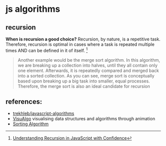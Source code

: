# js algorithms


## recursion
**When is recursion a good choice?**
Recursion, by nature, is a repetitive task. Therefore, recursion is optimal in cases where a task is repeated multiple times AND can be defined in it of itself. [^recursion]

> Another example would be the merge sort algorithm. In this algorithm, we are breaking up a collection into halves, until they all contain only one element.  Afterwards, it is repeatedly compared and merged back into a sorted collection. As you can see, merge sort is conceptually based upon breaking up a big task into smaller, equal processes. Therefore, the merge sort is also an ideal candidate for recursion

[^recursion]: [Understanding Recursion in JavaScript with Confidence](https://www.thecodingdelight.com/understanding-recursion-javascript/)

## references:
* [trekhleb/javascript-algorithms](https://github.com/trekhleb/javascript-algorithms)
* [VisuAlgo](https://visualgo.net) visualising data structures and algorithms through animation
* [Sorting Algorithm](https://khan4019.github.io/front-end-Interview-Questions/sort.html)
